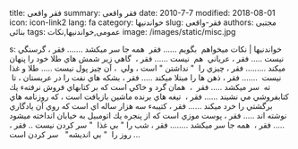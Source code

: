 title: فقر واقعی
summary: فقر واقعی
date: 2010-7-7
modified: 2018-08-01
icon:  icon-link2
lang: fa
category: خواندنیها
slug: فقر-واقعی
authors: مجتبی بنائی
tags: عمومی,خواندنیها,نکات
image: /images/static/misc.jpg

s: خواندنیها | نکات    ميخواهم  بگويم ......  فقر  همه جا سر ميكشد .......  فقر ، گرسنگي نيست .....  فقر ، عرياني  هم  نيست ......  فقر ،  گاهي زير شمش هاي طلا خود را پنهان ميكند .........  فقر ، چيزي را  " نداشتن " است ، ولي  ، آن چيز پول نيست ..... طلا و غذا نيست  .......  فقر ، ذهن ها را مبتلا ميكند .....  فقر ، بشكه هاي نفت را در عربستان ، تا  ته  سر ميكشد .....  فقر  ،  همان گرد و خاكي است كه بر كتابهاي فروش نرفتهء يك كتابفروشي مي نشيند ......  فقر ،  تيغه هاي برنده ماشين بازيافت است ،‌ كه روزنامه هاي برگشتي را خرد ميكند ......  فقر ، كتيبهء سه هزار ساله اي است كه روي آن يادگاري نوشته اند .....  فقر ، پوست موزي است كه از پنجره يك اتومبيل به خيابان انداخته ميشود .....  فقر ،  همه جا سر ميكشد ........  فقر ، شب را " بي غذا  " سر كردن نيست ..  فقر ، روز را  " بي انديشه"   سر كردن است ...